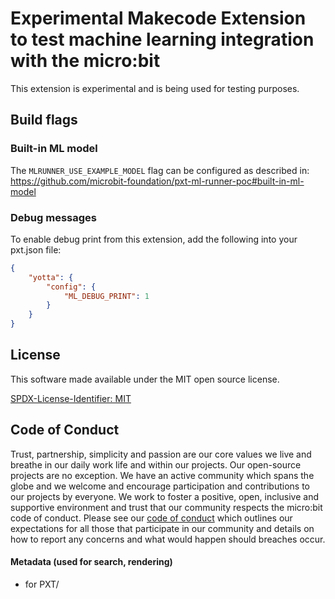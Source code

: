 # Experimental Makecode Extension to test machine learning integration with the micro:bit

This extension is experimental and is being used for testing purposes.

## Build flags

### Built-in ML model

The `MLRUNNER_USE_EXAMPLE_MODEL` flag can be configured as described in:
https://github.com/microbit-foundation/pxt-ml-runner-poc#built-in-ml-model

### Debug messages

To enable debug print from this extension, add the following into your
pxt.json file:

```json
{
    "yotta": {
        "config": {
            "ML_DEBUG_PRINT": 1
        }
    }
}
```


## License

This software made available under the MIT open source license.

[SPDX-License-Identifier: MIT](/LICENSE)

## Code of Conduct

Trust, partnership, simplicity and passion are our core values we live and breathe in our daily work life and within our projects. Our open-source projects are no exception. We have an active community which spans the globe and we welcome and encourage participation and contributions to our projects by everyone. We work to foster a positive, open, inclusive and supportive environment and trust that our community respects the micro:bit code of conduct. Please see our [code of conduct](https://www.microbit.org/safeguarding/) which outlines our expectations for all those that participate in our community and details on how to report any concerns and what would happen should breaches occur.

#### Metadata (used for search, rendering)

- for PXT/
<script src="https://makecode.com/gh-pages-embed.js"></script><script>makeCodeRender("{{ site.makecode.home_url }}", "{{ site.github.owner_name }}/{{ site.github.repository_name }}");</script>
